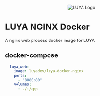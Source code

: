 <p align="center">
  <img src="https://raw.githubusercontent.com/luyadev/luya/master/docs/logo/luya-logo-0.2x.png" alt="LUYA Logo"/>
</p>

# LUYA NGINX Docker

A nginx web process docker image for LUYA

## docker-compose

```yml
  luya_web:
    image: luyadev/luya-docker-nginx
    ports:
      - "8080:80"
    volumes:
      - ./:/app
```
